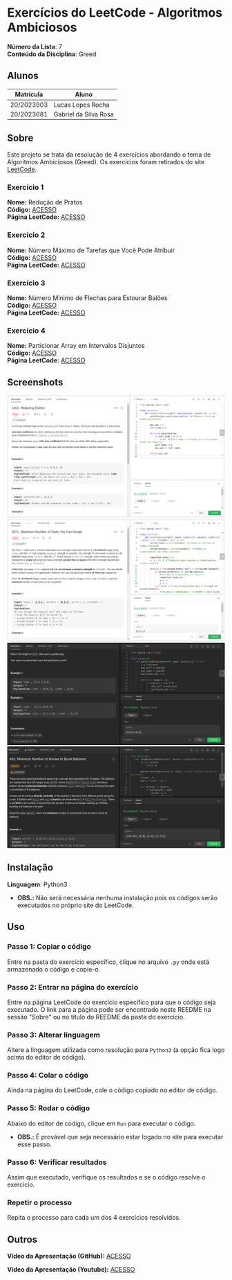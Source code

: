 # Exercícios do LeetCode - Algoritmos Ambiciosos

**Número da Lista**: 7<br>
**Conteúdo da Disciplina**: Greed<br>

## Alunos
|Matrícula | Aluno |
| -- | -- |
| 20/2023903  | Lucas Lopes Rocha |
| 20/2023681  | Gabriel da Silva Rosa |

## Sobre 
Este projeto se trata da resolução de 4 exercícios abordando o tema de Algoritmos Ambiciosos (Greed). Os exercícios foram retirados do site [LeetCode](https://leetcode.com/tag/greedy/).

### Exercício 1
**Nome:** Redução de Pratos<br>
**Código:** [ACESSO](exercicios/reducaoDePratos/)<br>
**Página LeetCode:** [ACESSO](https://leetcode.com/problems/reducing-dishes/)<br>

### Exercício 2
**Nome:** Número Máximo de Tarefas que Você Pode Atribuir<br>
**Código:** [ACESSO](exercicios/numMaxTarefas/)<br>
**Página LeetCode:** [ACESSO](https://leetcode.com/problems/maximum-number-of-tasks-you-can-assign/)<br>

### Exercício 3
**Nome:** Número Mínimo de Flechas para Estourar Balões <br>
**Código:** [ACESSO](exercicios/numMinimoDeFlechasParaEstourarBaloes/)<br>
**Página LeetCode:** [ACESSO](https://leetcode.com/problems/minimum-number-of-arrows-to-burst-balloons/description/)<br>

### Exercício 4
**Nome:** Particionar Array em Intervalos Disjuntos <br>
**Código:** [ACESSO](exercicios/particionarArrayEmIntervalosDisjuntos/)<br>
**Página LeetCode:** [ACESSO](https://leetcode.com/problems/partition-array-into-disjoint-intervals/)<br>


## Screenshots

![Exercicio1](assets/ex1.png)
![Exercicio2](assets/ex2.png)
![Exercicio3](assets/array.png)
![Exercicio4](assets/ballon.png)


## Instalação 
**Linguagem**: Python3<br>
- **OBS.:** Não será necessária nenhuma instalação pois os códigos serão executados no próprio site do LeetCode.

## Uso 

### Passo 1: Copiar o código
Entre na pasta do exercício específico, clique no arquivo `.py` onde está armazenado o código e copie-o.

### Passo 2: Entrar na página do exercício
Entre na página LeetCode do exercício específico para que o código seja executado. O link para a página pode ser encontrado neste REEDME na sessão "Sobre" ou no título do REEDME da pasta do exercício.

### Passo 3: Alterar linguagem
Altere a linguagem utilizada como resolução para `Python3` (a opção fica logo acima do editor de código).

### Passo 4: Colar o código
Ainda na página do LeetCode, cole o código copiado no editor de código.

### Passo 5: Rodar o código
Abaixo do editor de código, clique em `Run` para executar o código.
- **OBS.:** É provável que seja necessário estar logado no site para executar esse passo.

### Passo 6: Verificar resultados
Assim que executado, verifique os resultados e se o código resolve o exercício.

### Repetir o processo
Repita o processo para cada um dos 4 exercícios resolvidos.

## Outros

**Vídeo da Apresentação (GitHub):** [ACESSO](videoApresentacao.mp4)

**Vídeo da Apresentação (Youtube):** [ACESSO](https://youtu.be/uE3hpz835Fs)